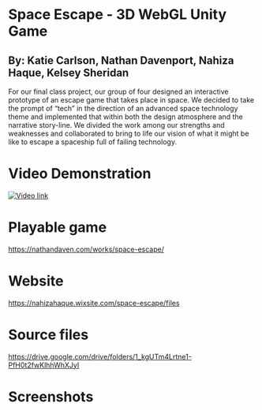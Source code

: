 # Space Escape - 3D WebGL Unity Game
## By: Katie Carlson, Nathan Davenport, Nahiza Haque, Kelsey Sheridan

For our final class project, our group of four designed an
interactive prototype of an escape game that takes place in space.
We decided to take the prompt of “tech” in the direction of an
advanced space technology theme and implemented that within
both the design atmosphere and the narrative story-line. We
divided the work among our strengths and weaknesses and
collaborated to bring to life our vision of what it might be like to
escape a spaceship full of failing technology.

# Video Demonstration
[![Video link](https://img.youtube.com/vi/a3y0bkVdNjM/0.jpg)](https://www.youtube.com/watch?v=a3y0bkVdNjM "Space Escape Video")

# Playable game
https://nathandaven.com/works/space-escape/

# Website
https://nahizahaque.wixsite.com/space-escape/files

# Source files
https://drive.google.com/drive/folders/1_kgUTm4Lrtne1-PfH0t2fwKlhhWhXJyI

# Screenshots
